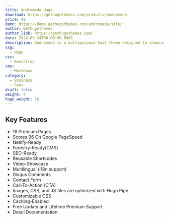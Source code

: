 ```yaml
---
title: Andromeda Hugo
download: https://gethugothemes.com/products/andromeda
price: 99
demo: https://demo.gethugothemes.com/andromeda/site/
author: Gethugothemes
author_link: https://gethugothemes.com/
date: 2024-09-24T00:00:00.000Z
description: Andromeda is a multipurpose SaaS theme designed to showcase any SaaS product or solution. It is an ideal theme for crafting a website for any Marketing Company, Business, Agency that includes blog support.
ssg:
  - Hugo
css:
  - Bootstrap
cms:
  - Markdown
category:
  - Business
  - Saas
draft: false
weight: 4
hugo_weight: 16
---
```


## Key Features

- 16 Premium Pages
- Scores 96 On Google PageSpeed
- Netlify-Ready
- Forestry-Ready(CMS)
- SEO-Ready
- Reusable Shortcodes
- Video-Showcase
- Multilingual (i18n support)
- Disqus Comments
- Contact Form
- Call-To-Action (CTA)
- Images, CSS, and JS files are optimized with Hugo Pipe
- Customizable CSS
- Caching-Enabled
- Free Update and Lifetime Premium Support
- Detail Documentation.

